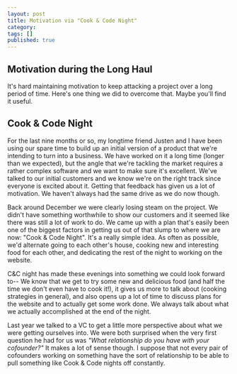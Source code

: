 ```yaml
---
layout: post
title: Motivation via "Cook & Code Night"
category:
tags: []
published: true
---
```


## Motivation during the Long Haul
 
It's hard maintaining motivation to keep attacking a project over a long period of time.
Here's one thing we did to overcome that.
Maybe you'll find it useful.
 
## Cook & Code Night
 
For the last nine months or so, my longtime friend Justen and I have been using our spare time to build up an initial version of a product that we're intending to turn into a business.  We have worked on it a long time (longer than we expected), but the angle that we're tackling the market requires a rather complex software and we want to make sure it's excellent.  We've talked to our initial customers and we know we're on the right track since everyone is excited about it.  Getting that feedback has given us a lot of motivation.  We haven't always had the same drive as we do now though.
 
Back around December we were clearly losing steam on the project.  We didn't have something worthwhile to show our customers and it seemed like there was still a lot of work to do.  We came up with a plan that's easily been one of the biggest factors in getting us out of that slump to where we are now: "Cook & Code Night".  It's a really simple idea.  As often as possible, we'd alternate going to each other's house, cooking new and interesting food for each other, and dedicating the rest of the night to working on the website.
 
C&C night has made these evenings into something we could look forward to-- We know that we get to try some new and delicious food (and half the time we don't even have to cook it!), it gives us more to talk about (cooking strategies in general), and also opens up a lot of time to discuss plans for the website and to actually get some work done.  We always talk about what we actually accomplished at the end of the night.
 
Last year we talked to a VC to get a little more perspective about what we were getting ourselves into.  We were both surprised when the very first question he had for us was *"What relationship do you have with your cofounder?"* It makes a lot of sense though.  I suppose that not every pair of cofounders working on something have the sort of relationship to be able to pull something like Cook & Code nights off constantly.
